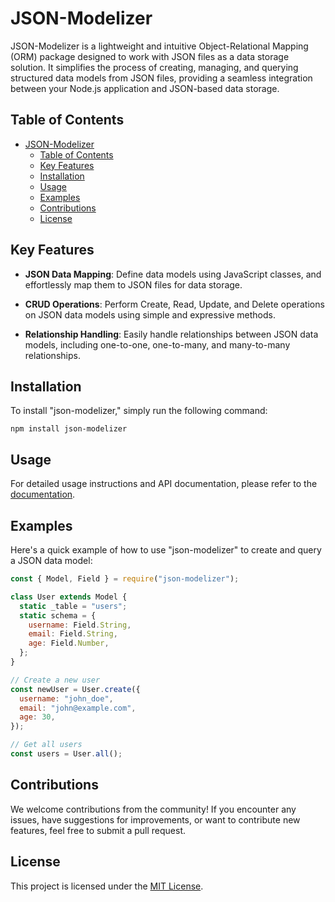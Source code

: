 # JSON-Modelizer

JSON-Modelizer is a lightweight and intuitive Object-Relational Mapping (ORM) package designed to work with JSON files as a data storage solution. It simplifies the process of creating, managing, and querying structured data models from JSON files, providing a seamless integration between your Node.js application and JSON-based data storage.

## Table of Contents

- [JSON-Modelizer](#json-modelizer)
  - [Table of Contents](#table-of-contents)
  - [Key Features](#key-features)
  - [Installation](#installation)
  - [Usage](#usage)
  - [Examples](#examples)
  - [Contributions](#contributions)
  - [License](#license)

## Key Features

- **JSON Data Mapping**: Define data models using JavaScript classes, and effortlessly map them to JSON files for data storage.

- **CRUD Operations**: Perform Create, Read, Update, and Delete operations on JSON data models using simple and expressive methods.

- **Relationship Handling**: Easily handle relationships between JSON data models, including one-to-one, one-to-many, and many-to-many relationships.

## Installation

To install "json-modelizer," simply run the following command:

```
npm install json-modelizer
```

## Usage

For detailed usage instructions and API documentation, please refer to the [documentation](DOCS.md).

## Examples

Here's a quick example of how to use "json-modelizer" to create and query a JSON data model:

```javascript
const { Model, Field } = require("json-modelizer");

class User extends Model {
  static _table = "users";
  static schema = {
    username: Field.String,
    email: Field.String,
    age: Field.Number,
  };
}

// Create a new user
const newUser = User.create({
  username: "john_doe",
  email: "john@example.com",
  age: 30,
});

// Get all users
const users = User.all();
```

## Contributions

We welcome contributions from the community! If you encounter any issues, have suggestions for improvements, or want to contribute new features, feel free to submit a pull request.

## License

This project is licensed under the [MIT License](LICENSE).
